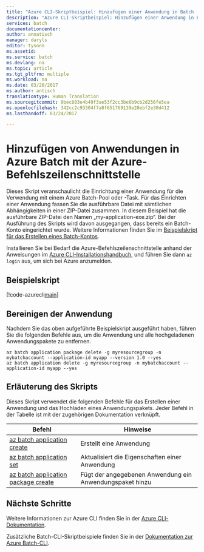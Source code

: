 ```yaml
---
title: "Azure CLI-Skriptbeispiel: Hinzufügen einer Anwendung in Batch | Microsoft-Dokumentation"
description: "Azure CLI-Skriptbeispiel: Hinzufügen einer Anwendung in Batch"
services: batch
documentationcenter: 
author: annatisch
manager: daryls
editor: tysonn
ms.assetid: 
ms.service: batch
ms.devlang: na
ms.topic: article
ms.tgt_pltfrm: multiple
ms.workload: na
ms.date: 03/20/2017
ms.author: antisch
translationtype: Human Translation
ms.sourcegitcommit: 0bec803e4b49f3ae53f2cc3be6b9cb2d256fe5ea
ms.openlocfilehash: 342cc2c93304f7a8f651769139e28ebf2e30d412
ms.lasthandoff: 03/24/2017

---
```


# <a name="adding-applications-to-azure-batch-with-azure-cli"></a>Hinzufügen von Anwendungen in Azure Batch mit der Azure-Befehlszeilenschnittstelle

Dieses Skript veranschaulicht die Einrichtung einer Anwendung für die Verwendung mit einem Azure Batch-Pool oder -Task. Für das Einrichten einer Anwendung fassen Sie die ausführbare Datei mit sämtlichen Abhängigkeiten in einer ZIP-Datei zusammen. In diesem Beispiel hat die ausführbare ZIP-Datei den Namen „my-application-exe.zip“.
Bei der Ausführung des Skripts wird davon ausgegangen, dass bereits ein Batch-Konto eingerichtet wurde. Weitere Informationen finden Sie im [Beispielskript für das Erstellen eines Batch-Kontos](./batch-cli-sample-create-account.md).

Installieren Sie bei Bedarf die Azure-Befehlszeilenschnittstelle anhand der Anweisungen im [Azure CLI-Installationshandbuch](https://docs.microsoft.com/cli/azure/install-azure-cli), und führen Sie dann `az login` aus, um sich bei Azure anzumelden.

## <a name="sample-script"></a>Beispielskript

[!code-azurecli[main](../../../cli_scripts/batch/add-application/add-application.sh "Anwendung hinzufügen")]

## <a name="clean-up-application"></a>Bereinigen der Anwendung

Nachdem Sie das oben aufgeführte Beispielskript ausgeführt haben, führen Sie die folgenden Befehle aus, um die Anwendung und alle hochgeladenen Anwendungspakete zu entfernen.

```azurecli
az batch application package delete -g myresourcegroup -n mybatchaccount --application-id myapp --version 1.0 --yes
az batch application delete -g myresourcegroup -n mybatchaccount --application-id myapp --yes
```

## <a name="script-explanation"></a>Erläuterung des Skripts

Dieses Skript verwendet die folgenden Befehle für das Erstellen einer Anwendung und das Hochladen eines Anwendungspakets.
Jeder Befehl in der Tabelle ist mit der zugehörigen Dokumentation verknüpft.

| Befehl | Hinweise |
|---|---|
| [az batch application create](https://docs.microsoft.com/cli/azure/batch/application#create) | Erstellt eine Anwendung  |
| [az batch application set](https://docs.microsoft.com/cli/azure/batch/application#set) | Aktualisiert die Eigenschaften einer Anwendung  |
| [az batch application package create](https://docs.microsoft.com/cli/azure/batch/application/package#create) | Fügt der angegebenen Anwendung ein Anwendungspaket hinzu  |

## <a name="next-steps"></a>Nächste Schritte

Weitere Informationen zur Azure CLI finden Sie in der [Azure CLI-Dokumentation](https://docs.microsoft.com/cli/azure/overview).

Zusätzliche Batch-CLI-Skriptbeispiele finden Sie in der [Dokumentation zur Azure Batch-CLI](../batch-cli-samples.md).

